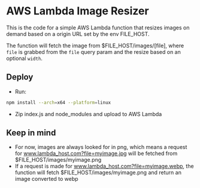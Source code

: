# AWS Lambda Image Resizer

This is the code for a simple AWS Lambda function that resizes images on demand based on a origin URL set by the env FILE_HOST.

The function will fetch the image from $FILE_HOST/images/[file], where `file` is grabbed from the `file` query param and the resize based on an optional `width`.

## Deploy
- Run:
``` bash
npm install --arch=x64 --platform=linux
```
- Zip index.js and node_modules and upload to AWS Lambda

## Keep in mind

- For now, images are always looked for in png, which means a request for www.lambda_host.com?file=myimage.jpg will be fetched from $FILE_HOST/images/myimage.png
- If a request is made for www.lambda_host.com?file=myimage.webp, the function will fetch $FILE_HOST/images/myimage.png and return an image converted to webp
